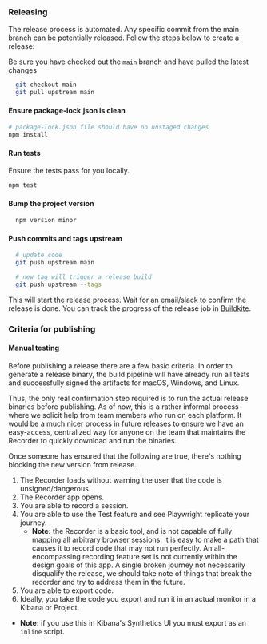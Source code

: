 ### Releasing

The release process is automated. Any specific commit from the main branch can be potentially released. Follow the steps below to create a release:

Be sure you have checked out the `main` branch and have pulled the latest changes

```bash
  git checkout main
  git pull upstream main
```

#### Ensure package-lock.json is clean

```bash
# package-lock.json file should have no unstaged changes
npm install
```

#### Run tests

Ensure the tests pass for you locally.

```bash
npm test
```

#### Bump the project version

```bash
  npm version minor
```

#### Push commits and tags upstream

```bash
  # update code
  git push upstream main

  # new tag will trigger a release build
  git push upstream --tags
```

This will start the release process. Wait for an email/slack to confirm the
release is done. You can track the progress of the release job in [Buildkite](https://buildkite.com/elastic/synthetics-recorder-release/).

### Criteria for publishing

#### Manual testing

Before publishing a release there are a few basic criteria.
In order to generate a release binary, the build pipeline will have already run all tests and successfully signed
the artifacts for macOS, Windows, and Linux.

Thus, the only real confirmation step required is to run the actual release binaries before publishing.
As of now, this is a rather informal process where we solicit help from team members who run on each platform.
It would be a much nicer process in future releases to ensure we have an easy-access, centralized way for anyone
on the team that maintains the Recorder to quickly download and run the binaries.

Once someone has ensured that the following are true, there's nothing blocking the new version from release.

1. The Recorder loads without warning the user that the code is unsigned/dangerous.
1. The Recorder app opens.
1. You are able to record a session.
1. You are able to use the Test feature and see Playwright replicate your journey.
   - **Note:** the Recorder is a basic tool, and is not capable of fully mapping all arbitrary browser sessions.
     It is easy to make a path that causes it to record code that may not run perfectly.
     An all-encompassing recording feature set is not currently within the design goals of this app.
     A single broken journey not necessarily disqualify the release, we should take note of things
     that break the recorder and try to address them in the future.
1. You are able to export code.
1. Ideally, you take the code you export and run it in an actual monitor in a Kibana or Project.

- **Note:** if you use this in Kibana's Synthetics UI you must export as an `inline` script.
